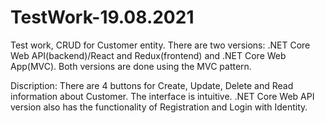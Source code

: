 # TestWork-19.08.2021
Test work, CRUD for Customer entity. There are two versions: .NET Core Web API(backend)/React and Redux(frontend) and .NET Core Web App(MVC). Both versions are done using the MVC pattern. 

Discription: There are 4 buttons for Create, Update, Delete and Read information about Customer. The interface is intuitive.
.NET Core Web API version also has the functionality of Registration and Login with Identity.
